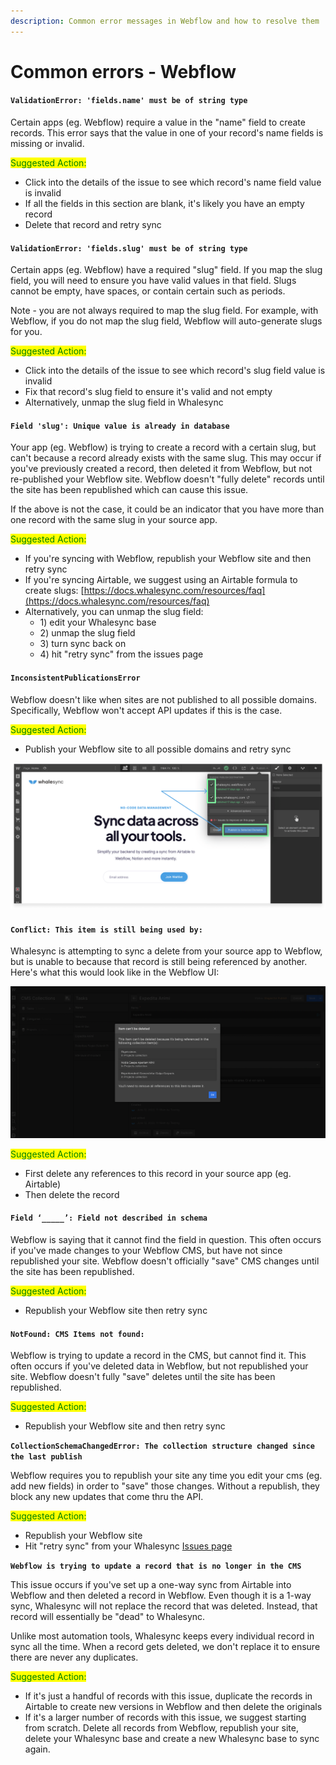 ```yaml
---
description: Common error messages in Webflow and how to resolve them
---
```


# Common errors - Webflow

#### `ValidationError: 'fields.name' must be of string type`

Certain apps (eg. Webflow) require a value in the "name" field to create records. This error says that the value in one of your record's name fields is missing or invalid.

<mark style="color:green;">Suggested Action:</mark>

* Click into the details of the issue to see which record's name field value is invalid
* If all the fields in this section are blank, it's likely you have an empty record
* Delete that record and retry sync

#### `ValidationError: 'fields.slug' must be of string type`

Certain apps (eg. Webflow) have a required "slug" field. If you map the slug field, you will need to ensure you have valid values in that field. Slugs cannot be empty, have spaces, or contain certain such as periods.

Note - you are not always required to map the slug field. For example, with Webflow, if you do not map the slug field, Webflow will auto-generate slugs for you.

<mark style="color:green;">Suggested Action:</mark>

* Click into the details of the issue to see which record's slug field value is invalid
* Fix that record's slug field to ensure it's valid and not empty
* Alternatively, unmap the slug field in Whalesync

#### `Field 'slug': Unique value is already in database`

Your app (eg. Webflow) is trying to create a record with a certain slug, but can't because a record already exists with the same slug. This may occur if you've previously created a record, then deleted it from Webflow, but not re-published your Webflow site. Webflow doesn't "fully delete" records until the site has been republished which can cause this issue.

If the above is not the case, it could be an indicator that you have more than one record with the same slug in your source app. &#x20;

<mark style="color:green;">Suggested Action:</mark>

* If you're syncing with Webflow, republish your Webflow site and then retry sync
* If you're syncing Airtable, we suggest using an Airtable formula to create slugs: [https://docs.whalesync.com/resources/faq](https://docs.whalesync.com/resources/faq)
* Alternatively, you can unmap the slug field:
  * 1\) edit your Whalesync base
  * 2\) unmap the slug field
  * 3\) turn sync back on
  * 4\) hit "retry sync" from the issues page

#### `InconsistentPublicationsError`

Webflow doesn't like when sites are not published to all possible domains. Specifically, Webflow won't accept API updates if this is the case.

<mark style="color:green;">Suggested Action:</mark>

* Publish your Webflow site to all possible domains and retry sync

![](<../../.gitbook/assets/publish (3) (2).png>)

#### `Conflict: This item is still being used by:`

Whalesync is attempting to sync a delete from your source app to Webflow, but is unable to because that record is still being referenced by another. Here's what this would look like in the Webflow UI:

![](../../.gitbook/assets/referenced.png)

<mark style="color:green;">Suggested Action:</mark>

* First delete any references to this record in your source app (eg. Airtable)
* Then delete the record

#### `Field ‘_____’: Field not described in schema`

Webflow is saying that it cannot find the field in question. This often occurs if you've made changes to your Webflow CMS, but have not since republished your site. Webflow doesn't officially "save" CMS changes until the site has been republished.

<mark style="color:green;">Suggested Action:</mark>

* Republish your Webflow site then retry sync

#### `NotFound: CMS Items not found:`

Webflow is trying to update a record in the CMS, but cannot find it. This often occurs if you've deleted data in Webflow, but not republished your site. Webflow doesn't fully "save" deletes until the site has been republished.

<mark style="color:green;">Suggested Action:</mark>

* Republish your Webflow site and then retry sync

**`CollectionSchemaChangedError: The collection structure changed since the last publish`**

Webflow requires you to republish your site any time you edit your cms (eg. add new fields) in order to "save" those changes. Without a republish, they block any new updates that come thru the API.

<mark style="color:green;">Suggested Action:</mark>

* Republish your Webflow site
* Hit "retry sync" from your Whalesync [Issues page](https://app.whalesync.com/issues)

**`Webflow is trying to update a record that is no longer in the CMS`**

This issue occurs if you've set up a one-way sync from Airtable into Webflow and then deleted a record in Webflow. Even though it is a 1-way sync, Whalesync will not replace the record that was deleted. Instead, that record will essentially be "dead" to Whalesync.

Unlike most automation tools, Whalesync keeps every individual record in sync all the time. When a record gets deleted, we don't replace it to ensure there are never any duplicates.

<mark style="color:green;">Suggested Action:</mark>

* If it's just a handful of records with this issue, duplicate the records in Airtable to create new versions in Webflow and then delete the originals
* If it's a larger number of records with this issue, we suggest starting from scratch. Delete all records from Webflow, republish your site, delete your Whalesync base and create a new Whalesync base to sync again.
